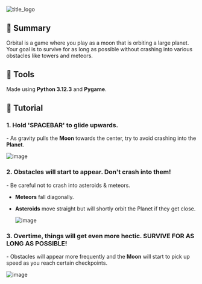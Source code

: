 ![title_logo](https://github.com/AK1o9/Orbital/assets/96708800/75528628-618b-4e39-aac2-429a609f70ad)

<h2>📍 Summary</h2>
<p>Orbital is a game where you play as a moon that is orbiting a large planet. Your goal is to survive for as long as possible without crashing into various obstacles like towers and meteors.</p>

<h2>🧰 Tools</h2>
<p>Made using <b>Python 3.12.3</b> and <b>Pygame</b>. </p>

<h2>📖 Tutorial</h2>

<h3>1. Hold 'SPACEBAR' to glide upwards.</h3>
<p>- As gravity pulls the <b>Moon</b> towards the center, try to avoid crashing into the <b>Planet</b>.</p>

![image](https://github.com/AK1o9/Orbital/assets/96708800/d69ee685-d24c-48a2-94de-cc5c4dedf8c0)




<h3>2. Obstacles will start to appear. Don't crash into them!</h3>
<p>- Be careful not to crash into asteroids & meteors.
  
  - <b>Meteors</b> fall diagonally.

  - <b>Asteroids</b> move straight but will shortly orbit the Planet if they get close.</p>
![image](https://github.com/AK1o9/Orbital/assets/96708800/84e65427-4d60-4be9-a17c-5f52196fa529)


<h3>3. Overtime, things will get even more hectic. SURVIVE FOR AS LONG AS POSSIBLE!</h3>
<p>- Obstacles will appear more frequently and the <b>Moon</b> will start to pick up speed as you reach certain checkpoints.</p>

![image](https://github.com/AK1o9/Orbital/assets/96708800/041a944f-0796-4de3-a23d-7a600c75c43b)


